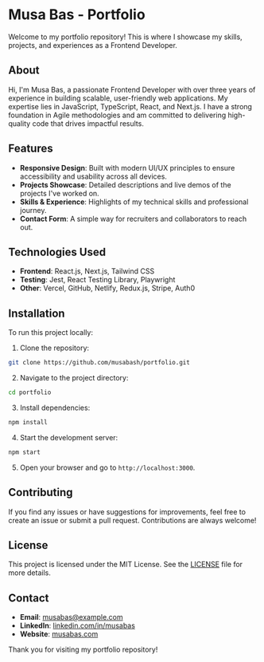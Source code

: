 # Musa Bas - Portfolio

Welcome to my portfolio repository! This is where I showcase my skills, projects, and experiences as a Frontend Developer.

## About

Hi, I'm Musa Bas, a passionate Frontend Developer with over three years of experience in building scalable, user-friendly web applications. My expertise lies in JavaScript, TypeScript, React, and Next.js. I have a strong foundation in Agile methodologies and am committed to delivering high-quality code that drives impactful results.

## Features

- **Responsive Design**: Built with modern UI/UX principles to ensure accessibility and usability across all devices.
- **Projects Showcase**: Detailed descriptions and live demos of the projects I've worked on.
- **Skills & Experience**: Highlights of my technical skills and professional journey.
- **Contact Form**: A simple way for recruiters and collaborators to reach out.

## Technologies Used

- **Frontend**: React.js, Next.js, Tailwind CSS
- **Testing**: Jest, React Testing Library, Playwright
- **Other**: Vercel, GitHub, Netlify, Redux.js, Stripe, Auth0

## Installation

To run this project locally:

1. Clone the repository:

```bash
git clone https://github.com/musabash/portfolio.git
```

2. Navigate to the project directory:

```bash
cd portfolio
```

3. Install dependencies:

```bash
npm install
```

4. Start the development server:

```bash
npm start
```

5. Open your browser and go to `http://localhost:3000`.

## Contributing

If you find any issues or have suggestions for improvements, feel free to create an issue or submit a pull request. Contributions are always welcome!

## License

This project is licensed under the MIT License. See the [LICENSE](LICENSE) file for more details.

## Contact

- **Email**: musabas@example.com
- **LinkedIn**: [linkedin.com/in/musabas](https://www.linkedin.com/in/musabas)
- **Website**: [musabas.com](http://musabas.com)

Thank you for visiting my portfolio repository!
